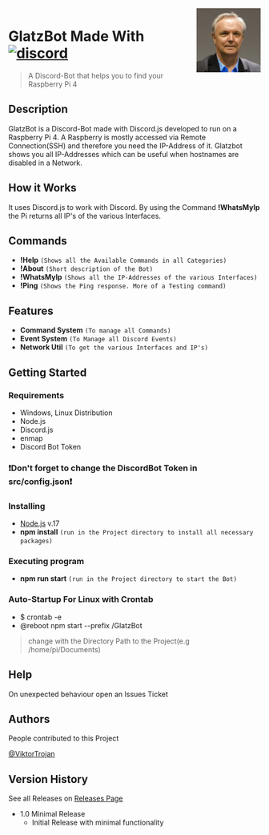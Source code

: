 <img src="icon.png" align="right" width = 128 height = 128>

# GlatzBot Made With [![discord](https://img.shields.io/badge/Discord-blue?style=for-the-badge)](https://discord.js.org)
> A Discord-Bot that helps you to find your Raspberry Pi 4

## Description

GlatzBot is a Discord-Bot made with Discord.js developed to run on a Raspberry Pi 4. A Raspberry is mostly accessed via Remote Connection(SSH) and therefore you need the IP-Address of it. Glatzbot shows you all IP-Addresses which can be useful when hostnames are disabled in a Network.

## How it Works
It uses Discord.js to work with Discord. By using the Command **!WhatsMyIp** the Pi returns all IP's of the various Interfaces.

## Commands
* **!Help** ``(Shows all the Available Commands in all Categories)``
* **!About** ``(Short description of the Bot)``
* **!WhatsMyIp** ``(Shows all the IP-Addresses of the various Interfaces)``
* **!Ping** ``(Shows the Ping response. More of a Testing command)``

## Features
* **Command System** ``(To manage all Commands)``
* **Event System** ``(To Manage all Discord Events)``
* **Network Util** ``(To get the various Interfaces and IP's)``

## Getting Started

### Requirements

* Windows, Linux Distribution
* Node.js
* Discord.js
* enmap
* Discord Bot Token

### ❗Don't forget to change the DiscordBot Token in src/config.json❗

### Installing

* [Node.js](https://nodejs.org/) v.17
* **npm install** ``(run in the Project directory to install all necessary packages)``

### Executing program

* **npm run start** ``(run in the Project directory to start the Bot)``


### Auto-Startup For Linux with Crontab
* $ crontab -e
* @reboot npm start --prefix <location>/GlatzBot
> change <location> with the Directory Path to the Project(e.g /home/pi/Documents)

## Help

On unexpected behaviour open an Issues Ticket

## Authors

People contributed to this Project

[@ViktorTrojan](https://github.com/ViktorTrojan)

## Version History
 See all Releases on [Releases Page](https://github.com/ViktorTrojan/GlatzBot/releases)
 
 * 1.0 Minimal Release
    * Initial Release with minimal functionality
